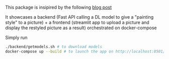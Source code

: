 This package is insipired by the following [blog post](https://testdriven.io/blog/fastapi-streamlit/)

It showcases a backend (Fast API calling a DL model to give a "painting style" to a picture) + a frontend (streamlit app to upload a picture and display the restyled picture as a result) orchestrated on docker-compose

Simply run
```bash
./backend/getmodels.sh # to download models
docker-compose up --build # to launch the app on http://localhost:8501/
```

